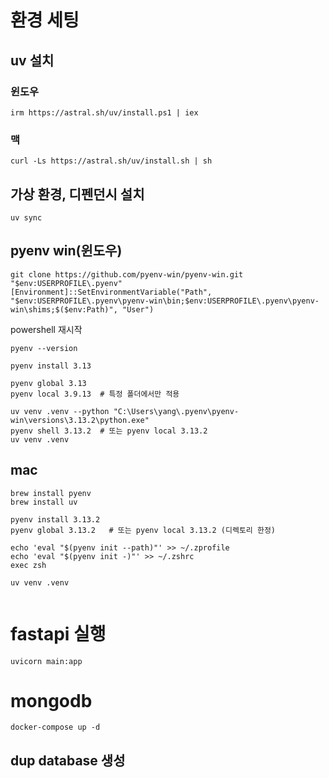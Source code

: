 # 환경 세팅

## uv 설치

### 윈도우

```irm https://astral.sh/uv/install.ps1 | iex```

### 맥

```curl -Ls https://astral.sh/uv/install.sh | sh```

## 가상 환경, 디펜던시 설치

```uv sync```

## pyenv win(윈도우)

```
git clone https://github.com/pyenv-win/pyenv-win.git "$env:USERPROFILE\.pyenv"
[Environment]::SetEnvironmentVariable("Path", "$env:USERPROFILE\.pyenv\pyenv-win\bin;$env:USERPROFILE\.pyenv\pyenv-win\shims;$($env:Path)", "User")

```

powershell 재시작

```
pyenv --version
```

```
pyenv install 3.13

pyenv global 3.13
pyenv local 3.9.13  # 특정 폴더에서만 적용

```

```
uv venv .venv --python "C:\Users\yang\.pyenv\pyenv-win\versions\3.13.2\python.exe"
pyenv shell 3.13.2  # 또는 pyenv local 3.13.2
uv venv .venv

```

## mac

```
brew install pyenv
brew install uv

pyenv install 3.13.2
pyenv global 3.13.2   # 또는 pyenv local 3.13.2 (디렉토리 한정)

echo 'eval "$(pyenv init --path)"' >> ~/.zprofile
echo 'eval "$(pyenv init -)"' >> ~/.zshrc
exec zsh

uv venv .venv


```

# fastapi 실행

```uvicorn main:app```

# mongodb

```docker-compose up -d```

## dup database 생성
